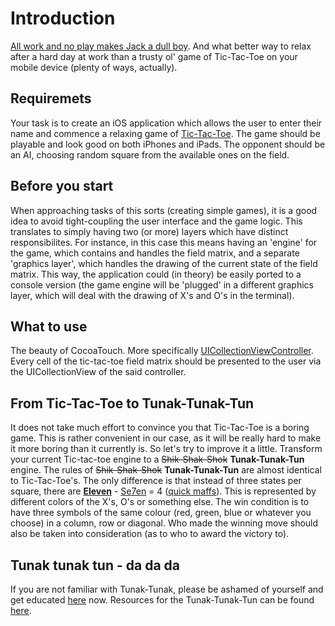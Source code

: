 # Introduction

[All work and no play makes Jack a dull boy](https://i.guim.co.uk/img/static/sys-images/Film/Pix/pictures/2012/5/22/1337709078456/The-Shining-008.jpg?width=300&quality=45&auto=format&fit=max&dpr=2&s=7a18528291f53d36c11d81a39fc4362e). And what better way to relax after a hard day at work than a trusty ol' game of Tic-Tac-Toe on your mobile device (plenty of ways, actually).

## Requiremets
Your task is to create an iOS application which allows the user to enter their name and commence a relaxing game of [Tic-Tac-Toe](https://en.wikipedia.org/wiki/Tic-tac-toe). The game should be playable and look good on both iPhones and iPads. The opponent should be an AI, choosing random square from the available ones on the field.

## Before you start
When approaching tasks of this sorts (creating simple games), it is a good idea to avoid tight-coupling the user interface and the game logic. This translates to simply having two (or more) layers which have distinct responsibilites. For instance, in this case this means having an 'engine' for the game, which contains and handles the field matrix, and a separate 'graphics layer', which handles the drawing of the current state of the field matrix. This way, the application could (in theory) be easily ported to a console version (the game engine will be 'plugged' in a different graphics layer, which will deal with the drawing of X's and O's in the terminal).

## What to use
The beauty of CocoaTouch. More specifically [UICollectionViewController](https://developer.apple.com/documentation/uikit/uicollectionviewcontroller?changes=_3&language=objc). Every cell of the tic-tac-toe field matrix should be presented to the user via the UICollectionView of the said controller.

## From Tic-Tac-Toe to Tunak-Tunak-Tun
It does not take much effort to convince you that Tic-Tac-Toe is a boring game. This is rather convenient in our case, as it will be really hard to make it more boring than it currently is. So let's try to improve it a little. Transform your current Tic-tac-toe engine to a ~~Shik-Shak-Shok~~ **Tunak-Tunak-Tun** engine. The rules of ~~Shik-Shak-Shok~~ **Tunak-Tunak-Tun**  are almost identical to Tic-Tac-Toe's. The only difference is that instead of three states per square, there are [**Eleven**](http://digitalspyuk.cdnds.net/17/50/980x490/landscape-1512999743-screen-shot-2017-12-11-at-134204.jpg) - [Se7en](https://www.imdb.com/title/tt0114369/) = 4 ([quick maffs](https://youtu.be/M3ujv8xdK2w?t=10)). This is represented by different colors of the X's, O's or something else. The win condition is to have three symbols of the same colour (red, green, blue or whatever you choose) in a column, row or diagonal. Who made the winning move should also be taken into consideration (as to who to award the victory to).

## Tunak tunak tun - da da da 
If you are not familiar with Tunak-Tunak, please be ashamed of yourself and get educated [here](https://www.youtube.com/watch?v=vTIIMJ9tUc8) now. Resources for the Tunak-Tunak-Tun can be found [here](/resources/T2).